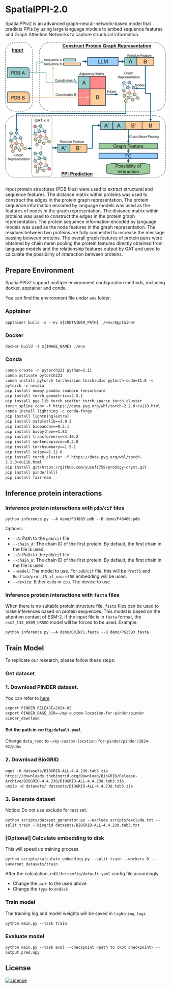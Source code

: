 # SpatialPPI-2.0

SpatialPPIv2 is an advanced graph-neural-network-based model that predicts PPIs by using large language models to embed sequence features and Graph Attention Networks to capture structural information.

![fig](./assets/fig.jpg)

Input protein structures (PDB files) were used to extract structural and sequence features. The distance matrix within proteins was used to construct the edges in the protein graph representation. The protein sequence information encoded by language models was used as the features of nodes in the graph representation. The distance matrix within proteins was used to construct the edges in the protein graph representation. The protein sequence information encoded by language models was used as the node features in the graph representation. The residues between two proteins are fully connected to increase the message passing between proteins. The overall graph features of protein pairs were obtained by chain mean pooling the protein features directly obtained from language models and the relationship features output by GAT and used to calculate the possibility of interaction between proteins.

## Prepare Environment

SpatialPPIv2 support multiple environment configuration methods, including docker, apptainer and conda. 

You can find the environment file under `env` folder.

### Apptainer

```
apptainer build -s --nv ${CONTAINER_PATH} ./env/Apptainer
```

### Docker

```
docker build -t ${IMAGE_NAME} ./env
```

### Conda

```
conda create -n pytorch221 python=3.11
conda activate pytorch221
conda install pytorch torchvision torchaudio pytorch-cuda=11.8 -c pytorch -c nvidia
pip install numpy pandas seaborn tensorboard
pip install torch_geometric==2.5.1
pip install pyg_lib torch_scatter torch_sparse torch_cluster torch_spline_conv -f https://data.pyg.org/whl/torch-2.2.0+cu118.html
conda install lightning -c conda-forge
pip install lightning[extra]
pip install matplotlib==3.8.3
pip install biopandas==0.5.1
pip install biopython==1.83
pip install transformers==4.40.2
pip install sentencepiece==0.2.0
pip install torchsummary==1.5.1
pip install scipy==1.12.0
pip install torch_cluster -f https://data.pyg.org/whl/torch-2.2.0+cu118.html
pip install git+https://github.com/yusuf1759/prodigy-cryst.git
pip install pinder[all]
pip install fair-esm
```

## Inference protein interactions

### Inference protein interactions with `pdb`/`cif` files

```
python inference.py --A demo/P33895.pdb --B demo/P40460.pdb
```

Options:

- `--A`: Path to the `pdb`/`cif` file
- `--chain_A`: The chain ID of the first protein. By default, the first chain in the file is used.
- `--B`: Path to the `pdb`/`cif` file
- `--chain_B`: The chain ID of the first protein. By default, the first chain in the file is used.
- `--model`: The model to use. For `pdb`/`cif` file, this will be `ProtT5` and `Rostlab/prot_t5_xl_uniref50` embedding will be used.
- `--device`: Either `cuda` or `cpu`. The device to use.

### Inference protein interactions with `fasta` files

When there is no suitable protein structure file, `fasta` files can be used to make inferences based on protein sequences. This model is based on the attention contact of ESM-2. If the input file is in `fasta` format, the `esm2_t33_650M_UR50D` model will be forced to be used. Example:

```
python inference.py --A demo/D3INY1.fasta --B demo/P62593.fasta
```

## Train Model

To replicate our research, please follow these steps:

### Get dataset

### 1. Download PINDER dataset. 

You can refer to [here](https://github.com/pinder-org/pinder?tab=readme-ov-file#%EF%B8%8F-getting-the-dataset)

```
export PINDER_RELEASE=2024-02
export PINDER_BASE_DIR=~/my-custom-location-for-pinder/pinder
pinder_download
```

#### Set the path in `config/default.yaml`

Change `data_root` to `~/my-custom-location-for-pinder/pinder/2024-02/pdbs`

### 2. Download BioGRID

```
wget -O datasets/BIOGRID-ALL-4.4.238.tab3.zip https://downloads.thebiogrid.org/Download/BioGRID/Release-Archive/BIOGRID-4.4.238/BIOGRID-ALL-4.4.238.tab3.zip
unzip -d datasets/ datasets/BIOGRID-ALL-4.4.238.tab3.zip
```

### 3. Generate dataset

Notice: Do not use exclude for test set.

```
python scripts/dataset_generator.py --exclude scripts/exclude.txt --split train --biogrid datasets/BIOGRID-ALL-4.4.238.tab3.txt
```

### [Optional] Calculate embedding to disk

This will speed up training process

```
python scripts/calculate_embedding.py --split train --workers 8 --saveroot datasets/train
```

After the calculation, edit the `config/default.yaml` config file accordingly.

- Change the `path` to the used above
- Change the `type` to `ondisk`

### Train model

The training log and model weights will be saved in `lightning_logs`

```
python main.py --task train
```

### Evaluate model

```
python main.py --task eval --checkpoint <path to ckpt checkpoint> --output pred.npy
```



## License

[![License](https://img.shields.io/badge/License-Apache_2.0-green.svg)](https://opensource.org/licenses/Apache-2.0)

